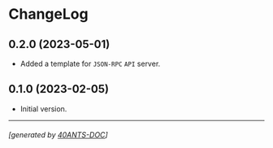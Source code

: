 <a id="x-2840ANTS-PROJECT-TEMPLATES-DOCS-2FCHANGELOG-3A-40CHANGELOG-2040ANTS-DOC-2FLOCATIVES-3ASECTION-29"></a>

# ChangeLog

<a id="x-2840ANTS-PROJECT-TEMPLATES-DOCS-2FCHANGELOG-3A-3A-7C0-2E2-2E0-7C-2040ANTS-DOC-2FLOCATIVES-3ASECTION-29"></a>

## 0.2.0 (2023-05-01)

* Added a template for `JSON-RPC` `API` server.

<a id="x-2840ANTS-PROJECT-TEMPLATES-DOCS-2FCHANGELOG-3A-3A-7C0-2E1-2E0-7C-2040ANTS-DOC-2FLOCATIVES-3ASECTION-29"></a>

## 0.1.0 (2023-02-05)

* Initial version.


* * *
###### [generated by [40ANTS-DOC](https://40ants.com/doc/)]
